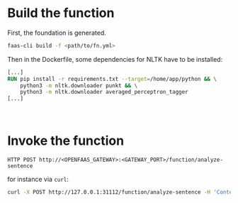 # Build the function
First, the foundation is generated.
```bash
faas-cli build -f <path/to/fn.yml>
```

Then in the Dockerfile, some dependencies for NLTK have to be installed:
```Dockerfile
[...]
RUN pip install -r requirements.txt --target=/home/app/python && \
    python3 -m nltk.downloader punkt && \
    python3 -m nltk.downloader averaged_perceptron_tagger
[...]
```

<br>

# Invoke the function
`HTTP POST http://<OPENFAAS_GATEWAY>:<GATEWAY_PORT>/function/analyze-sentence`

for instance via `curl`:
```bash
curl -X POST http://127.0.0.1:31112/function/analyze-sentence -H 'Content-Type: application/json' -d '{"sentence": "Hello, this is just a test to see if it works!"}'
```